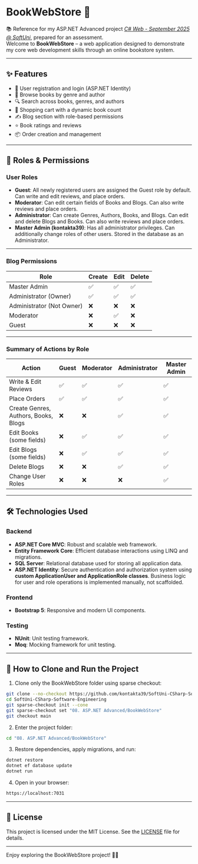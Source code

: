 # BookWebStore 📖
📚 Reference for my ASP.NET Advanced project [*C# Web - September 2025 @ SoftUni*](https://softuni.bg/trainings/4954/asp-net-advanced-june-2025), prepared for an assessment.  
Welcome to **BookWebStore** – a web application designed to demonstrate my core web development skills through an online bookstore system.

---

## ✨ Features
- 🔐 User registration and login (ASP.NET Identity)
- 📖 Browse books by genre and author
- 🔍 Search across books, genres, and authors
- 🛒 Shopping cart with a dynamic book count
- ✍️ Blog section with role-based permissions
- ⭐ Book ratings and reviews
- 📦 Order creation and management

---

## 👥 Roles & Permissions

### User Roles
- **Guest**: All newly registered users are assigned the Guest role by default. Can write and edit reviews, and place orders.  
- **Moderator**: Can edit certain fields of Books and Blogs. Can also write reviews and place orders.  
- **Administrator**: Can create Genres, Authors, Books, and Blogs. Can edit and delete Blogs and Books. Can also write reviews and place orders.  
- **Master Admin (kontakta39)**: Has all administrator privileges. Can additionally change roles of other users. Stored in the database as an Administrator.  

---

### Blog Permissions

| Role                  | Create | Edit | Delete |
|-----------------------|--------|------|--------|
| Master Admin          | ✅      | ✅    | ✅      |
| Administrator (Owner) | ✅      | ✅    | ✅      |
| Administrator (Not Owner) | ❌      | ❌    | ❌      |
| Moderator             | ❌      | ✅    | ❌      |
| Guest                 | ❌      | ❌    | ❌      |

---

### Summary of Actions by Role

| Action                                  | Guest | Moderator | Administrator | Master Admin |
|----------------------------------------|-------|-----------|---------------|--------------|
| Write & Edit Reviews                    | ✅    | ✅        | ✅            | ✅           |
| Place Orders                            | ✅    | ✅        | ✅            | ✅           |
| Create Genres, Authors, Books, Blogs   | ❌    | ❌        | ✅            | ✅           |
| Edit Books (some fields)                | ❌    | ✅        | ✅            | ✅           |
| Edit Blogs (some fields)                | ❌    | ✅        | ✅            | ✅           |
| Delete Blogs                            | ❌    | ❌        | ✅            | ✅           |
| Change User Roles                        | ❌    | ❌        | ❌            | ✅           |

---

## 🛠️ Technologies Used

### Backend
- **ASP.NET Core MVC**: Robust and scalable web framework.  
- **Entity Framework Core**: Efficient database interactions using LINQ and migrations.  
- **SQL Server**: Relational database used for storing all application data.  
- **ASP.NET Identity**: Secure authentication and authorization system using **custom ApplicationUser and ApplicationRole classes**. Business logic for user and role operations is implemented manually, not scaffolded.  

### Frontend
- **Bootstrap 5**: Responsive and modern UI components.

### Testing
- **NUnit**: Unit testing framework.  
- **Moq**: Mocking framework for unit testing.

---

## 🚀 How to Clone and Run the Project

1. Clone only the BookWebStore folder using sparse checkout:
```bash
git clone --no-checkout https://github.com/kontakta39/SoftUni-CSharp-Software-Engineering.git
cd SoftUni-CSharp-Software-Engineering
git sparse-checkout init --cone
git sparse-checkout set "08. ASP.NET Advanced/BookWebStore"
git checkout main
```

2. Enter the project folder:
```bash
cd "08. ASP.NET Advanced/BookWebStore"
```

3. Restore dependencies, apply migrations, and run:
```bash
dotnet restore
dotnet ef database update
dotnet run
```

4. Open in your browser:
```bash
https://localhost:7031
```

---

## 📜 License

This project is licensed under the MIT License. See the [LICENSE](LICENSE) file for details.

---

Enjoy exploring the BookWebStore project! 📖🛒
